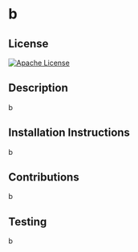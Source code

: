 # b
  
  ## License
[![Apache License](https://img.shields.io/badge/License-Apache_2.0-blue.svg)](https://opensource.org/licenses/Apache-2.0)
  
  ## Description

  b

  ## Installation Instructions

  b

  ## Contributions

  b

  ## Testing

  b
  